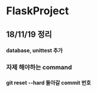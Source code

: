 # FlaskProject
## 18/11/19 정리
#### database, unittest 추가
### 자제 해야하는 command
#### git reset --hard 돌아갈 commit 번호
